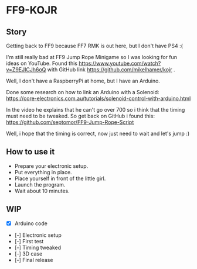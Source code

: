 # FF9-KOJR

## Story

Getting back to FF9 because FF7 RMK is out here, but I don't have PS4 :(

I'm still really bad at FF9 Jump Rope Minigame so I was looking for fun ideas on YouTube.
Found this https://www.youtube.com/watch?v=Z9EJICJh6oQ with GitHub link https://github.com/mikelhamer/kojr .

Well, I don't have a RaspberryPi at home, but I have an Arduino.

Done some research on how to link an Arduino with a Solenoid: https://core-electronics.com.au/tutorials/solenoid-control-with-arduino.html

In the video he explains that he can't go over 700 so i think that the timing must need to be tweaked. So get back on GitHub i found this:  https://github.com/septomor/FF9-Jump-Rope-Script

Well, i hope that the timing is correct, now just need to wait and let's jump :)

## How to use it
- Prepare your electronic setup.
- Put everything in place.
- Place yourself in front of the little girl.
- Launch the program.
- Wait about 10 minutes.

## WIP
- [X] Arduino code
- [-] Electronic setup
- [-] First test
- [-] Timing tweaked
- [-] 3D case
- [-] Final release
